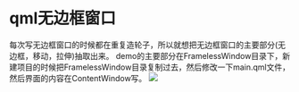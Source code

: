 # qml无边框窗口
每次写无边框窗口的时候都在重复造轮子，所以就想把无边框窗口的主要部分(无边框，移动，拉伸)抽取出来。
demo的主要部分在FramelessWindow目录下，新建项目的时候把FramelessWindow目录复制过去，然后修改一下main.qml文件，然后界面的内容在ContentWindow写。
![](http://ord6anrvd.bkt.clouddn.com/201708062310_597.png)

